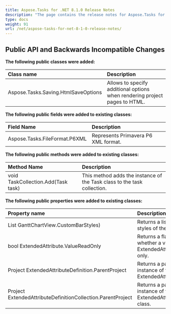 ```yaml
---
title: Aspose.Tasks for .NET 8.1.0 Release Notes
description: "The page contains the release notes for Aspose.Tasks for .NET 8.1.0."
type: docs
weight: 91
url: /net/aspose-tasks-for-net-8-1-0-release-notes/
---
```


## **Public API and Backwards Incompatible Changes**

**The following public classes were added:**

|**Class name**|**Description**|
| :- | :- |
|Aspose.Tasks.Saving.HtmlSaveOptions |Allows to specify additional options when rendering project pages to HTML. |
**The following public fields were added to existing classes:**

|**Field Name**|**Description**|
| :- | :- |
|Aspose.Tasks.FileFormat.P6XML |Represents Primavera P6 XML format. |

**The following public methods were added to existing classes:**

|**Method Name**|**Description**|
| :- | :- |
|void TaskCollection.Add(Task task) |This method adds the instance of the Task class to the task collection. |
**The following public properties were added to existing classes:**

|**Property name**|**Description**|
| :- | :- |
|List<GanttBarStyle> GanttChartView.CustomBarStyles) |Returns a list of custom Gantt bar styles of the Gantt Chart view. |
|bool ExtendedAttribute.ValueReadOnly |Returns a flag which determines whether a value of the ExtendedAttribute instance is read-only. |
|Project ExtendedAttributeDefinition.ParentProject |Returns a parent project for the instance of the ExtendedAttributeDefinition class. |
|Project ExtendedAttributeDefinitionCollection.ParentProject |Returns a parent project for the instance of the ExtendedAttributeDefinitionCollection class. |

